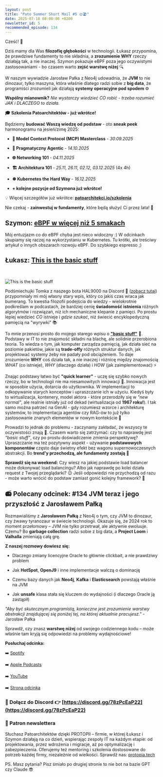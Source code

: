 ```yaml
---
layout: post
title: "Pato Summer Short Mail #5 🌞🏖️"
date: 2025-07-18 08:00:00 +0200
newsletter_id: 5
recommended_episode: 134
---
```


Cześć! 👋

Dziś mamy dla Was **filozofię głębokości** w technologii. Łukasz przypomina, że prawdziwe fundamenty to nie składnia, a **zrozumienie WHY** rzeczy działają tak, a nie inaczej. Szymon pokazuje eBPF poza jego oczywistymi zastosowaniami - bo czasem warto **zejść warstwę niżej** 🔍

W naszym wywiadzie Jarosław Pałka z Neo4j udowadnia, że **JVM** to nie dinozaur, tylko maszyna, która właśnie dlatego radzi sobie z **big data**, że programiści zrozumieli jak działają **systemy operacyjne pod spodem** ⚙️

**Wspólny mianownik?** _Nie wystarczy wiedzieć CO robić - trzeba rozumieć JAK i DLACZEGO to działa._

**🎓 Szkolenia Patoarchitektów - już wkrótce!**

Będziemy **budować Waszą wiedzę od podstaw** - oto **sneak peek** harmonogramu na jesień/zimę 2025:
- **🤖 Model Context Protocol (MCP) Masterclass** - _30.09.2025_  

- **🧠 Pragmatyczny Agentic** - _14.10.2025_  

- **🌐 Networking 101** - _04.11.2025_  

- **🏗️ Architektura 101** - _25.11, 26.11, 02.12, 03.12.2025_ (4x 4h)  

- **☸️ Kubernetes the Hard Way** - _16.12.2025_  

- **+ kolejne pozycje od Szymona już wkrótce!**

💡 Więcej szczegółów już wkrótce: **[patoarchitekci.io/szkolenia](https://patoarchitekci.io/szkolenia/)**

Nie czekaj - **zainwestuj w fundamenty**, które będą służyć Ci przez lata! 🚀


## Szymon: [eBPF w więcej niż 5 smakach](https://thenewstack.io/ebpf-has-a-bright-future-in-infrastructure-development/)


Mój entuzjazm co do eBPF chyba jest nieco widoczny :) W odcinkach skupiamy się raczej na wykorzystaniu w Kubernetes. Tu krótki, ale treściwy artykuł o innych obszarach rozwoju eBPF. Do szybkiego espresso ;)


## Łukasz: [This is the basic stuff](https://kaluzny.io/this-is-the-basic-stuff/)

<br>

![This is the basic stuff](https://patoarchitekci.io/assets/img/mail/2025-07-18-lukasz.jpeg)

Podśmiechujki Tomka z naszego bota HAL9000 na Discord 🤖 ([zobacz tutaj](https://patoarchitekci.io/jane/?id=1395038920126894143)) przypomniały mi mój własny stary wpis, który co jakiś czas wraca jak bumerang. To kwestia filozofii podejścia do wiedzy - wielokrotnie podkreślam w podcastach, że bardziej cenię **świadomość istnienia** różnych algorytmów i rozwiązań, niż ich mechaniczne klepanie z pamięci. Po prostu lepiej wiedzieć _CO_ istnieje i _gdzie szukać_, niż świecić encyklopedyczną pamięcią na "wyrywki" 📚

To mnie przenosi prosto do mojego starego wpisu o **["basic stuff"](https://kaluzny.io/this-is-the-basic-stuff/)** 🎯. Podstawy w IT to nie znajomość składni na blachę, ale solidnie przerobiona teoria. To wiedza o tym, jak komputer zarządza pamięcią, jak działa sieć na poziomie pakietów, jakie są **trade-offy** różnych struktur danych, jak projektować systemy żeby nie padały pod obciążeniem. To daje zrozumienie **WHY** coś działa tak, a nie inaczej i różnicę między znajomością _WHAT_ (co istnieje), _WHY_ (dlaczego działa) i _HOW_ (jak zaimplementować) ⚡

Znając podstawy łatwo być **"quick learner"** - uczę się szybko nowych rzeczy, bo w technologii nie ma niesamowitych innowacji 🚀. Innowacja jest w sposobie użycia, dotarcia do użytkownika. W implementacji to odkopywanie starych konceptów i upraszczanie ich w użyciu. Kiedyś były to wirtualizacja, kontenery, model aktora - które przerodziły się w _"new normal"_, ale realnie istniały już od dekad (wirtualizacja od **1967 roku!**). I tak samo można patrzeć na GenAI - gdy rozumiesz wzorce i architekturę systemów, to implementacja agentów czy RAG-ów to już tylko zastosowanie znanych elementów w nowym kontekście 🧠

Prowadzi to jednak do problemu - zaczynamy zakładać, że wszyscy te oczywistości znają 🤔. Czasem warto się zatrzymać: czy to naprawdę jest _"basic stuff"_, czy po prostu doświadczenie zmienia perspektywę? Upraszczanie ma też pozytywny aspekt - używanie **podstawowych komponentów** często daje świetny efekt bez wagonu supernowoczesnych abstrakcji. Bo **trend'y przechodzą, ale fundamenty zostają** 💪

**Sprawdź się na weekend:** Czy wiesz na jakiej podstawie load balancer może dokonywać load balancingu? Albo jak naprawdę po kolei działa request z Twojej przeglądarki? 😉 Jeśli odpowiedzi nie przychodzą od razu - może warto wrócić do podstaw zamiast gonić kolejny framework? 🎯



## 📻 Polecany odcinek: #134 JVM teraz i jego przyszłość z Jarosławem Pałką


Rozmawialiśmy z **Jarosławem Pałką** z Neo4j o tym, czy JVM to dinozaur, czy żwawy tyranozaur w świecie technologii. Okazuje się, że 2024 rok to moment przełomowy – JVM nie tylko przetrwał, ale aktywnie ewoluuje. Czemu? Bo **garbage collection** radzi sobie z big data, a **Project Loom** i **Valhalla** zmieniają całą grę.

**Z naszej rozmowy dowiesz się:**

- Dlaczego zmiany licencyjne Oracle to głównie clickbait, a nie prawdziwy problem  

- Jak **HotSpot**, **OpenJ9** i inne implementacje walczą o dominację  

- Czemu bazy danych jak **Neo4j**, **Kafka** i **Elasticsearch** powstają właśnie na JVM  

- Jak **unsafe** klasa stała się kluczem do wydajności (i dlaczego Oracle ją zastąpił)

_"Aby być skutecznym programistą, konieczne jest zrozumienie warstwy abstrakcji znajdującej się poniżej tej, na której aktualnie pracujesz."_ - Jarosław Pałka

Sprawdź, czy znasz **warstwę niżej** od swojego codziennego kodu – może właśnie tam kryją się odpowiedzi na problemy wydajnościowe!


**Posłuchaj odcinka:**

➡️ [Spotify](https://open.spotify.com/episode/6XVPoYgKD8AOGhdoGmvzgM)

➡️ [Apple Podcasts](https://podcasts.apple.com/pl/podcast/jvm-teraz-i-jego-przysz%C5%82o%C5%9B%C4%87-z-jaros%C5%82awem-pa%C5%82k%C4%85/id1477067604?i=1000680235541&uo=4)

➡️ [YouTube](https://www.youtube.com/watch?v=KX8h9fds5R8)

➡️ [Strona odcinka](https://patoarchitekci.io/134/)


### 🤝 Dołącz do Discord 👉 [https://discord.gg/78zPcEaP22](https://discord.gg/78zPcEaP22)

### 🏢 Patron newslettera
Słuchasz Patoarchitektów dzięki PROTOPII – firmie, w której Łukasz i Szymon działają na co dzień, wspierając zespoły IT na każdym etapie: od projektowania, przez wdrożenia i migracje, aż po optymalizację i zabezpieczenia. Oferujemy też mentoring i szkolenia dostosowane do potrzeb każdej firmy, niezależnie od wielkości. Sprawdź nas: [protopia.tech](https://protopia.tech/)

PS. Masz pytania? Pisz śmiało po drugiej stronie to nie bot na bazie GPT czy Claude 😎